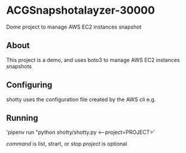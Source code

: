 # ACGSnapshotalayzer-30000
Dome project to manage AWS EC2 instances snapshot

## About

This project is a demo, and uses boto3 to manage AWS EC2 instances snapshots

## Configuring

shotty uses the configuration file created by the AWS cli e.g.

## Running

'pipenv run "python shotty/shotty.py <command> <--project=PROJECT>'

*command* is list, strart, or stop
*project* is optional
